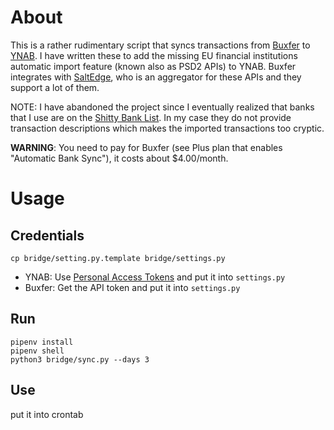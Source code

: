 # About

This is a rather rudimentary script that syncs transactions from [Buxfer](https://www.buxfer.com/pricing) to [YNAB](https://www.youneedabudget.com). 
I have written these to add the missing EU financial institutions automatic import feature (known also as PSD2 APIs) to YNAB. 
Buxfer integrates with [SaltEdge](https://www.saltedge.com/products/psd2_account_info), who is an aggregator for these APIs and they support a lot of them.

NOTE: I have abandoned the project since I eventually realized that banks that I use are on the [Shitty Bank List](https://toshl.com/blog/shitty-bank-list/). In my case they do not provide transaction descriptions which makes the imported transactions too cryptic.

__WARNING__: You need to pay for Buxfer (see Plus plan that enables "Automatic Bank Sync"), it costs about $4.00/month.

# Usage

## Credentials

```
cp bridge/setting.py.template bridge/settings.py
```

- YNAB: Use [Personal Access Tokens](https://api.youneedabudget.com/#personal-access-tokens) and put it into `settings.py`
- Buxfer: Get the API token and put it into `settings.py`

## Run

```
pipenv install
pipenv shell
python3 bridge/sync.py --days 3 
```

## Use

put it into crontab